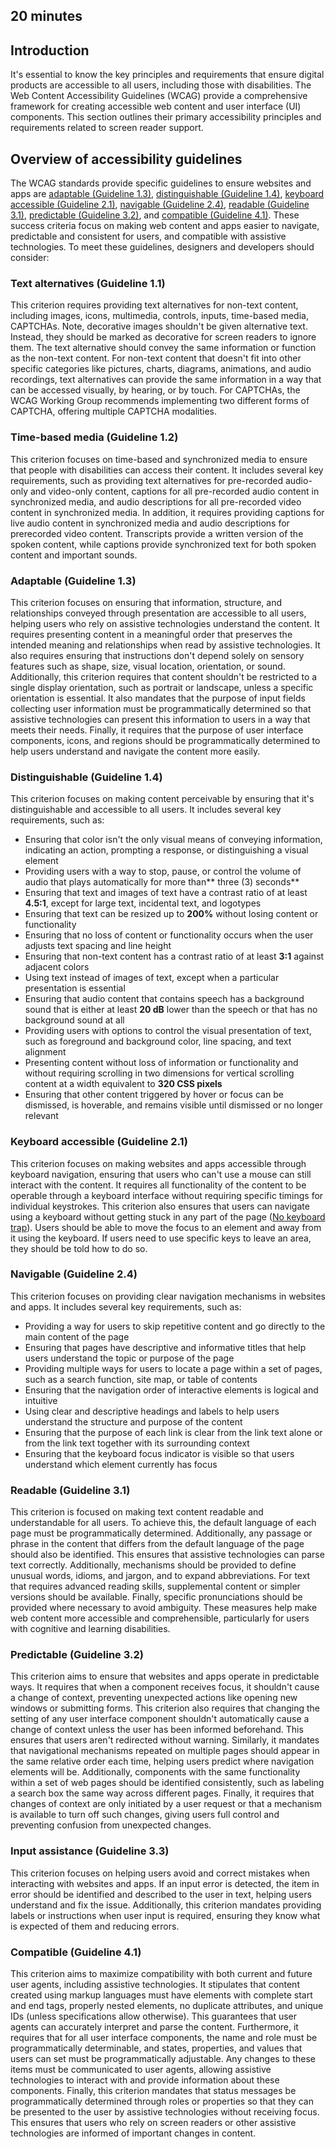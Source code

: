 ## 20 minutes

## Introduction

It's essential to know the key principles and requirements that ensure digital products are accessible to all users, including those with disabilities. The Web Content Accessibility Guidelines (WCAG) provide a comprehensive framework for creating accessible web content and user interface (UI) components. This section outlines their primary accessibility principles and requirements related to screen reader support.

## Overview of accessibility guidelines

The WCAG standards provide specific guidelines to ensure websites and apps are [adaptable (Guideline 1.3)](https://www.w3.org/WAI/WCAG21/Understanding/adaptable), [distinguishable (Guideline 1.4)](https://www.w3.org/WAI/WCAG21/Understanding/distinguishable), [keyboard accessible (Guideline 2.1)](https://www.w3.org/WAI/WCAG21/Understanding/keyboard-accessible), [navigable (Guideline 2.4)](https://www.w3.org/WAI/WCAG21/Understanding/navigable), [readable (Guideline 3.1)](https://www.w3.org/WAI/WCAG21/Understanding/readable), [predictable (Guideline 3.2)](https://www.w3.org/WAI/WCAG21/Understanding/predictable), and [compatible (Guideline 4.1)](https://www.w3.org/WAI/WCAG21/Understanding/compatible). These success criteria focus on making web content and apps easier to navigate, predictable and consistent for users, and compatible with assistive technologies. To meet these guidelines, designers and developers should consider:

### Text alternatives (Guideline 1.1)

This criterion requires providing text alternatives for non-text content, including images, icons, multimedia, controls, inputs, time-based media, CAPTCHAs. Note, decorative images shouldn't be given alternative text. Instead, they should be marked as decorative for screen readers to ignore them. The text alternative should convey the same information or function as the non-text content. For non-text content that doesn't fit into other specific categories like pictures, charts, diagrams, animations, and audio recordings, text alternatives can provide the same information in a way that can be accessed visually, by hearing, or by touch. For CAPTCHAs, the WCAG Working Group recommends implementing two different forms of CAPTCHA, offering multiple CAPTCHA modalities.

### Time-based media (Guideline 1.2)

This criterion focuses on time-based and synchronized media to ensure that people with disabilities can access their content. It includes several key requirements, such as providing text alternatives for pre-recorded audio-only and video-only content, captions for all pre-recorded audio content in synchronized media, and audio descriptions for all pre-recorded video content in synchronized media. In addition, it requires providing captions for live audio content in synchronized media and audio descriptions for prerecorded video content. Transcripts provide a written version of the spoken content, while captions provide synchronized text for both spoken content and important sounds. 

### Adaptable (Guideline 1.3)

This criterion focuses on ensuring that information, structure, and relationships conveyed through presentation are accessible to all users, helping users who rely on assistive technologies understand the content. It requires presenting content in a meaningful order that preserves the intended meaning and relationships when read by assistive technologies. It also requires ensuring that instructions don't depend solely on sensory features such as shape, size, visual location, orientation, or sound. Additionally, this criterion requires that content shouldn't be restricted to a single display orientation, such as portrait or landscape, unless a specific orientation is essential. It also mandates that the purpose of input fields collecting user information must be programmatically determined so that assistive technologies can present this information to users in a way that meets their needs. Finally, it requires that the purpose of user interface components, icons, and regions should be programmatically determined to help users understand and navigate the content more easily.

### Distinguishable (Guideline 1.4)

This criterion focuses on making content perceivable by ensuring that it's distinguishable and accessible to all users. It includes several key requirements, such as: 
- Ensuring that color isn't the only visual means of conveying information, indicating an action, prompting a response, or distinguishing a visual element
- Providing users with a way to stop, pause, or control the volume of audio that plays automatically for more than** three (3) seconds** 
- Ensuring that text and images of text have a contrast ratio of at least **4.5:1**, except for large text, incidental text, and logotypes
- Ensuring that text can be resized up to **200%** without losing content or functionality
- Ensuring that no loss of content or functionality occurs when the user adjusts text spacing and line height 
- Ensuring that non-text content has a contrast ratio of at least **3:1** against adjacent colors 
- Using text instead of images of text, except when a particular presentation is essential
- Ensuring that audio content that contains speech has a background sound that is either at least **20 dB** lower than the speech or that has no background sound at all
- Providing users with options to control the visual presentation of text, such as foreground and background color, line spacing, and text alignment
- Presenting content without loss of information or functionality and without requiring scrolling in two dimensions for vertical scrolling content at a width equivalent to **320 CSS pixels**
- Ensuring that other content triggered by hover or focus can be dismissed, is hoverable, and remains visible until dismissed or no longer relevant 

### Keyboard accessible (Guideline 2.1)

This criterion focuses on making websites and apps accessible through keyboard navigation, ensuring that users who can't use a mouse can still interact with the content. It requires all functionality of the content to be operable through a keyboard interface without requiring specific timings for individual keystrokes. This criterion also ensures that users can navigate using a keyboard without getting stuck in any part of the page ([No keyboard trap](https://www.w3.org/WAI/WCAG21/Understanding/no-keyboard-trap)). Users should be able to move the focus to an element and away from it using the keyboard. If users need to use specific keys to leave an area, they should be told how to do so.

### Navigable (Guideline 2.4)

This criterion focuses on providing clear navigation mechanisms in websites and apps. It includes several key requirements, such as:

- Providing a way for users to skip repetitive content and go directly to the main content of the page
- Ensuring that pages have descriptive and informative titles that help users understand the topic or purpose of the page
- Providing multiple ways for users to locate a page within a set of pages, such as a search function, site map, or table of contents
- Ensuring that the navigation order of interactive elements is logical and intuitive
- Using clear and descriptive headings and labels to help users understand the structure and purpose of the content
- Ensuring that the purpose of each link is clear from the link text alone or from the link text together with its surrounding context
- Ensuring that the keyboard focus indicator is visible so that users understand which element currently has focus

### Readable (Guideline 3.1)

This criterion is focused on making text content readable and understandable for all users. To achieve this, the default language of each page must be programmatically determined. Additionally, any passage or phrase in the content that differs from the default language of the page should also be identified. This ensures that assistive technologies can parse text correctly. Additionally, mechanisms should be provided to define unusual words, idioms, and jargon, and to expand abbreviations. For text that requires advanced reading skills, supplemental content or simpler versions should be available. Finally, specific pronunciations should be provided where necessary to avoid ambiguity. These measures help make web content more accessible and comprehensible, particularly for users with cognitive and learning disabilities.

### Predictable (Guideline 3.2)

This criterion aims to ensure that websites and apps operate in predictable ways. It requires that when a component receives focus, it shouldn't cause a change of context, preventing unexpected actions like opening new windows or submitting forms. This criterion also requires that changing the setting of any user interface component shouldn't automatically cause a change of context unless the user has been informed beforehand. This ensures that users aren't redirected without warning. Similarly, it mandates that navigational mechanisms repeated on multiple pages should appear in the same relative order each time, helping users predict where navigation elements will be. Additionally, components with the same functionality within a set of web pages should be identified consistently, such as labeling a search box the same way across different pages. Finally, it requires that changes of context are only initiated by a user request or that a mechanism is available to turn off such changes, giving users full control and preventing confusion from unexpected changes.

### Input assistance (Guideline 3.3)

This criterion focuses on helping users avoid and correct mistakes when interacting with websites and apps. If an input error is detected, the item in error should be identified and described to the user in text, helping users understand and fix the issue. Additionally, this criterion mandates providing labels or instructions when user input is required, ensuring they know what is expected of them and reducing errors. 

### Compatible (Guideline 4.1)

This criterion aims to maximize compatibility with both current and future user agents, including assistive technologies. It stipulates that content created using markup languages must have elements with complete start and end tags, properly nested elements, no duplicate attributes, and unique IDs (unless specifications allow otherwise). This guarantees that user agents can accurately interpret and parse the content. Furthermore, it requires that for all user interface components, the name and role must be programmatically determinable, and states, properties, and values that users can set must be programmatically adjustable. Any changes to these items must be communicated to user agents, allowing assistive technologies to interact with and provide information about these components. Finally, this criterion mandates that status messages be programmatically determined through roles or properties so that they can be presented to the user by assistive technologies without receiving focus. This ensures that users who rely on screen readers or other assistive technologies are informed of important changes in content.